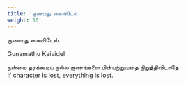 ```yaml
---
title: 'குணமது கைவிடேல்'
weight: 36
---
```

 

குணமது கைவிடேல்.

Gunamathu Kaividel

நன்மை தரக்கூடிய நல்ல குணங்களை பின்பற்றுவதை நிறுத்திவிடாதே  
If character is lost, everything is lost.